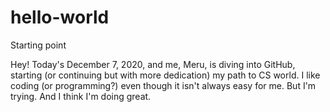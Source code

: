 # hello-world
Starting point

Hey! Today's December 7, 2020, and me, Meru, is diving into GitHub, starting (or continuing but with more dedication) my path to CS world.
I like coding (or programming?) even though it isn't always easy for me. But I'm trying. And I think I'm doing great.
